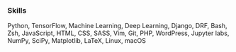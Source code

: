 ### Skills

Python, TensorFlow, Machine Learning, Deep Learning, Django, DRF, Bash, Zsh, JavaScript, HTML, CSS, SASS, Vim, Git, PHP, WordPress, Jupyter labs, NumPy, SciPy, Matplotlib, LaTeX, Linux, macOS
